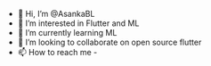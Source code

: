 - 👋 Hi, I’m @AsankaBL
- 👀 I’m interested in Flutter and ML
- 🌱 I’m currently learning ML
- 💞️ I’m looking to collaborate on open source flutter
- 📫 How to reach me -

<!---
AsankaBL/AsankaBL is a ✨ special ✨ repository because its `README.md`.
--->
